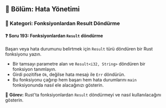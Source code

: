 ## 📘 Bölüm: Hata Yönetimi  
### 🔹 Kategori: Fonksiyonlardan Result Döndürme  
#### ❓ Soru 193: Fonksiyonlardan `Result` döndürme

Başarı veya hata durumunu belirtmek için `Result` türü döndüren bir Rust fonksiyonu yazın.

- Bir tamsayı parametre alan ve `Result<i32, String>` döndüren bir fonksiyon tanımlayın.
- Girdi pozitifse `Ok`, değilse hata mesajı ile `Err` döndürün.
- Bu fonksiyonu çağırıp hem başarı hem hata durumlarını `main` fonksiyonunda nasıl ele alacağınızı gösterin.

🔧 **Görev:** Rust'ta fonksiyonlardan `Result` döndürmeyi ve nasıl kullanılacağını gösterin.
